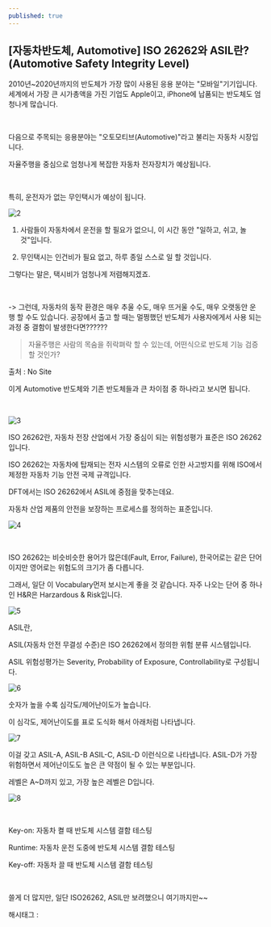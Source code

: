 ```yaml
---
published: true
---
```

## [자동차반도체, Automotive] ISO 26262와 ASIL란? (Automotive Safety Integrity Level)

2010년~2020년까지의 반도체가 가장 많이 사용된 응용 분야는 "모바일"기기입니다. 세계에서 가장 큰 시가총액을 가진 기업도 Apple이고, iPhone에 납품되는 반도체도 엄청나게 많습니다.

​

다음으로 주목되는 응용분야는 "오토모티브(Automotive)"라고 불리는 자동차 시장입니다.

자율주행을 중심으로 엄청나게 복잡한 자동차 전자장치가 예상됩니다.

​

특히, 운전자가 없는 무인택시가 예상이 됩니다.

![2](/assets/img/223313878255/2.png)

1) 사람들이 자동차에서 운전을 할 필요가 없으니, 이 시간 동안 "일하고, 쉬고, 놀 것"입니다.

2) 무인택시는 인건비가 필요 없고, 하루 종일 스스로 일 할 것입니다.

그렇다는 말은, 택시비가 엄청나게 저렴해지겠죠.

​

-> 그런데, 자동차의 동작 환경은 매우 추울 수도, 매우 뜨거울 수도, 매우 오랫동안 운행 할 수도 있습니다. 공장에서 출고 할 때는 멀쩡했던 반도체가 사용자에게서 사용 되는 과정 중 결함이 발생한다면??????

> 자율주행은 사람의 목숨을 쥐락펴락 할 수 있는데, 어떤식으로 반도체 기능 검증 할 것인가?

출처 : No Site

이게 Automotive 반도체와 기존 반도체들과 큰 차이점 중 하나라고 보시면 됩니다.

​

![3](/assets/img/223313878255/3.png)

ISO 26262란, 자동차 전장 산업에서 가장 중심이 되는 위험성평가 표준은 ISO 26262입니다.

ISO 26262는 자동차에 탑재되는 전자 시스템의 오류로 인한 사고방지를 위해 ISO에서 제정한 자동차 기능 안전 국제 규격입니다.

DFT에서는 ISO 26262에서 ASIL에 중점을 맞추는데요. 

자동차 산업 제품의 안전을 보장하는 프로세스를 정의하는 표준입니다.

![4](/assets/img/223313878255/4.png)

​

ISO 26262는 비슷비슷한 용어가 많은데(Fault, Error, Failure), 한국어로는 같은 단어이지만 영어로는 위험도의 크기가 좀 다릅니다.

그래서, 일단 이 Vocabulary먼저 보시는게 좋을 것 같습니다. 자주 나오는 단어 중 하나인 H&R은 Harzardous & Risk입니다.

![5](/assets/img/223313878255/5.png)

ASIL란,

ASIL(자동차 안전 무결성 수준)은 ISO 26262에서 정의한 위험 분류 시스템입니다. 

ASIL 위험성평가는 Severity, Probability of Exposure, Controllability로 구성됩니다.

![6](/assets/img/223313878255/6.png)

숫자가 높을 수록 심각도/제어난이도가 높습니다.

이 심각도, 제어난이도를 표로 도식화 해서 아래처럼 나타냅니다.

![7](/assets/img/223313878255/7.png)

이걸 갖고 ASIL-A, ASIL-B ASIL-C, ASIL-D 이런식으로 나타냅니다. ASIL-D가 가장 위험하면서 제어난이도도 높은 큰 약점이 될 수 있는 부분입니다.

레벨은 A~D까지 있고, 가장 높은 레벨은 D입니다.

![8](/assets/img/223313878255/8.png)

​

Key-on: 자동차 켤 때 반도체 시스템 결함 테스팅

Runtime: 자동차 운전 도중에 반도체 시스템 결함 테스팅

Key-off: 자동차 끌 때 반도체 시스템 결함 테스팅

​

쓸게 더 많지만, 일단 ISO26262, ASIL만 보려했으니 여기까지만~~

 해시태그 : 
